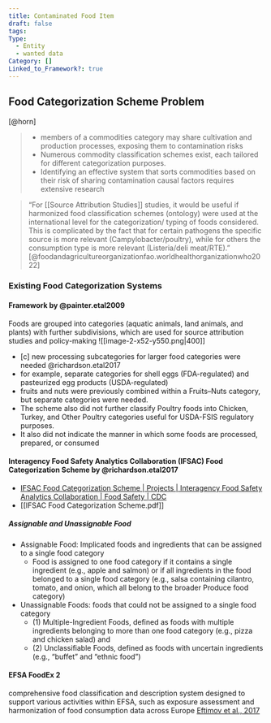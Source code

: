 ```yaml
---
title: Contaminated Food Item
draft: false
tags: 
Type:
  - Entity
  - wanted data
Category: []
Linked_to_Framework?: true
---
```

## Food Categorization Scheme Problem

[@horn]
> - members of a commodities category may share cultivation and production processes, exposing them to contamination risks
> - Numerous commodity classification schemes exist, each tailored for different categorization purposes.
> - Identifying an effective system that sorts commodities based on their risk of sharing contamination causal factors requires extensive research

> “For [[Source Attribution Studies]] studies, it would be useful if harmonized food classification schemes (ontology) were used at the international level for the categorization/ typing of foods considered. This is complicated by the fact that for certain pathogens the specific source is more relevant (Campylobacter/poultry), while for others the consumption type is more relevant (Listeria/deli meat/RTE).” [@foodandagricultureorganizationfao.worldhealthorganizationwho2022]

### Existing Food Categorization Systems
 #### Framework by @painter.etal2009

Foods are grouped into categories (aquatic animals, land animals, and plants) with further subdivisions, which are used for source attribution studies and policy-making
![[image-2-x52-y550.png|400]]

- [c] new processing subcategories for larger food categories were needed @richardson.etal2017
- for example, separate categories for shell eggs (FDA-regulated) and pasteurized egg products (USDA-regulated)
- fruits and nuts were previously combined within a Fruits–Nuts category, but separate categories were needed. 
- The scheme also did not further classify Poultry foods into Chicken, Turkey, and Other Poultry categories useful for USDA-FSIS regulatory purposes. 
- It also did not indicate the manner in which some foods are processed, prepared, or consumed

####  Interagency Food Safety Analytics Collaboration (IFSAC) Food Categorization Scheme by @richardson.etal2017
-  [IFSAC Food Categorization Scheme | Projects | Interagency Food Safety Analytics Collaboration | Food Safety | CDC](https://www.cdc.gov/foodsafety/ifsac/projects/food-categorization-scheme.html)
- [[IFSAC Food Categorization Scheme.pdf]]

##### Assignable and Unassignable Food
- Assignable Food: Implicated foods and ingredients that can be assigned to a single food category 
	- Food is assigned to one food category if it contains a single ingredient (e.g., apple and salmon) or if all ingredients in the food belonged to a single food category (e.g., salsa containing cilantro, tomato, and onion, which all belong to the broader Produce food category)
- Unassignable Foods: foods that could not be assigned to a single food category 
	- (1) Multiple-Ingredient Foods, defined as foods with multiple ingredients belonging to more than one food category (e.g., pizza and chicken salad) and 
	- (2) Unclassifiable Foods, defined as foods with uncertain ingredients (e.g., “buffet” and “ethnic food”)

#### EFSA FoodEx 2
comprehensive food classification and description system designed to support various activities within EFSA, such as exposure assessment and harmonization of food consumption data across Europe
[Eftimov et al., 2017](https://www.mdpi.com/2072-6643/9/6/542)




